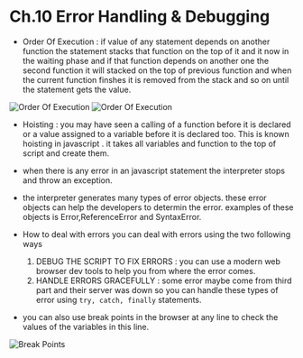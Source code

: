 # Ch.10  Error Handling & Debugging

* Order Of Execution : if value of any statement depends on another function the statement  stacks that function on the top of it and it now in the waiting phase and if that function depends on another one the second function it will stacked on the top of previous function and when the current function finshes it is removed from the stack and so on until the statement gets the value.
  

![Order Of Execution](https://i.ibb.co/MMLLC6F/one.png)
![Order Of Execution](https://i.ibb.co/vLT58s0/two.png)

* Hoisting : you may have seen a calling of a function before it is declared or a  value assigned to a variable before it is declared too. This is known hoisting in javascript . it takes all variables and function to the top of script and create them.
  
* when there is any error in an javascript statement the interpreter stops and throw an exception.
* the interpreter generates many types of error objects. these error objects can help the developers to determin the error. examples of these objects is Error,ReferenceError and SyntaxError.

* How to deal with errors 
you can deal with errors using the two following ways
  1. DEBUG THE SCRIPT TO FIX ERRORS : you can use a modern web browser dev tools to help you from where the error comes.
  2. HANDLE ERRORS GRACEFULLY : some error maybe come from third part and their server was down so you can handle these types of error using `try, catch, finally` statements.

* you can also use break points in the browser at any line to check the values of the variables in this line.
  
![Break Points](https://i.ibb.co/g3VPHdY/three.png)


